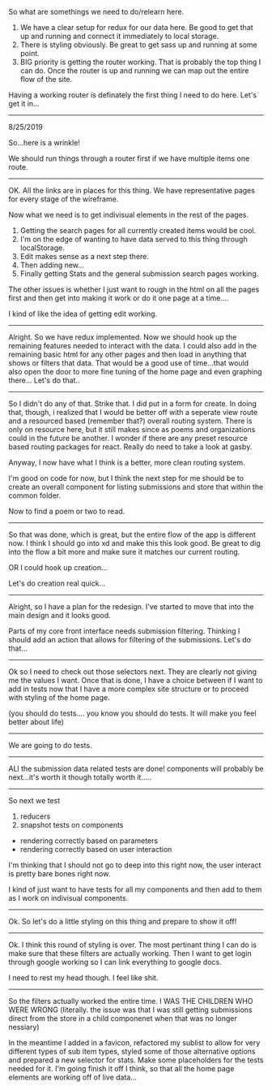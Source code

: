 So what are somethings we need to do/relearn here.
1) We have a clear setup for redux for our data here. Be good to get that up and running and connect it immediately to local storage.
2) There is styling obviously. Be great to get sass up and running at some point.
3) BIG priority is getting the router working. That is probably the top thing I can do. Once the router is up and running we can map out the entire flow of the site.

Having a working router is definately the first thing I need to do here. Let's get it in...

_______________________________
8/25/2019

So...here is a wrinkle!

We should run things through a router first if we have multiple items one route. 

_______________________________

OK. All the links are in places for this thing. We have representative pages for every stage of the wireframe.

Now what we need is to get indivisual elements in the rest of the pages.
1) Getting the search pages for all currently created items would be cool.
2) I'm on the edge of wanting to have data served to this thing through localStorage.
3) Edit makes sense as a next step there.
4) Then adding new...
5) Finally getting Stats and the general submission search pages working.

The other issues is whether I just want to rough in the html on all the pages first and then get into making it work or do it one page at a time....

I kind of like the idea of getting edit working.

_______________________________

Alright. So we have redux implemented.
Now we should hook up the remaining features needed to interact with the data.
I could also add in the remaining basic html for any other pages and then load in anything that shows or filters that data.
That would be a good use of time...that would also open the door to more fine tuning of the home page and even graphing there...
Let's do that..
_______________________________
So I didn't do any of that.
Strike that. I did put in a form for create.
In doing that, though, i realized that I would be better off with a seperate view route and a resourced based (remember that?) overall routing system. There is only on resource here, but it still makes since as poems and organizations could in the future be another. I wonder if there are any preset resource based routing packages for react. Really do need to take a look at gasby.

Anyway, I now have what I think is a better, more clean routing system.

I'm good on code for now, but I think the next step for me should be to create an overall component for listing submissions and store that within the common folder.

Now to find a poem or two to read.
_______________________________

So that was done, which is great, but the entire flow of the app is different now. I think I should go into xd and make this this look good. Be great to dig into the flow a bit more and make sure it matches our current routing.

OR I could hook up creation...

Let's do creation real quick...
_______________________________

Alright, so I have a plan for the redesign.
I've started to move that into the main design and it looks good.

Parts of my core front interface needs submission filtering. Thinking I should add an action that allows for filtering of the submissions. Let's do that...

_______________________________

Ok so I need to check out those selectors next.
They are clearly not giving me the values I want.
Once that is done, I have a choice between if I want to add in tests now that I have a more complex site structure or to proceed with styling of the home page.

(you should do tests.... you know you should do tests. It will make you feel better about life)

________________________________
We are going to do tests.
________________________________
ALl the submission data related tests are done!
components will probably be next...it's worth it though
totally worth it.....
________________________________
So next we test 
1. reducers
2. snapshot tests on components
  - rendering correctly based on parameters
  - rendering correctly based on user interaction

I'm thinking that I should not go to deep into this right now, the user interact is pretty bare bones right now.

I kind of just want to have tests for all my components and then add to them as I work on indivisual components.
_______________________________
Ok. So let's do a little styling on this thing and prepare to show it off!
_______________________________
Ok. I think this round of styling is over.
The most pertinant thing I can do is make sure that these filters are actually working.
Then I want to get login through google working so I can link everything to google docs.

I need to rest my head though. I feel like shit.

_______________________________

So the filters actually worked the entire time.
I WAS THE CHILDREN WHO WERE WRONG (literally. the issue was that I was still getting submissions direct from the store in a child componenet when that was no longer nessiary)

In the meantime I added in a favicon, refactored my sublist to allow for very different types of sub item types, styled some of those alternative options and prepared a new selector for stats. Make some placeholders for the tests needed for it. I'm going finish it off I think, so that all the home page elements are working off of live data...